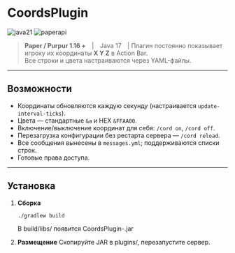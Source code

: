 # CoordsPlugin

![java21](https://img.shields.io/badge/Java-21-blue) ![paperapi](https://img.shields.io/badge/API-Paper%201.20%2B-orange)

> **Paper / Purpur 1.16 +** | Java 17 |
Плагин постоянно показывает игроку их координаты **X Y Z** в Action Bar.  
Все строки и цвета настраиваются через YAML-файлы.

---

## Возможности

* Координаты обновляются каждую секунду (настраивается `update-interval-ticks`).
* Цвета — стандартные `&a` и HEX `&FFAA00`.
* Включение/выключение координат для себя: `/cord on`, `/cord off`.
* Перезагрузка конфигурации без рестарта сервера — `/cord reload`.
* Все сообщения вынесены в `messages.yml`; поддерживаются списки строк.
* Готовые права доступа.

---

## Установка

1. **Сборка**  
   ```bash
   ./gradlew build
   ```
   В build/libs/ появится CoordsPlugin-<version>.jar
   
2. **Размещение**
Скопируйте JAR в plugins/, перезапустите сервер.
